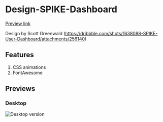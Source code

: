 # Design-SPIKE-Dashboard
[Preview link](http://mark-eriksson.com/work/designs/SPIKE-Dashboard)

Design by Scott Greenwald (https://dribbble.com/shots/1638088-SPIKE-User-Dashboard/attachments/256140)

## Features
1. CSS animations
2. FontAwesome

## Previews

### Desktop
![Desktop version](https://markshall.github.io/screenshots/SPIKE-Dashboard/desktop.png)
